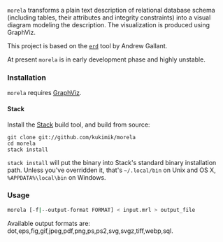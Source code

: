 `morela` transforms a plain text description of relational database schema
(including tables, their attributes and integrity constraints) into a visual
diagram modeling the description. The visualization is produced 
using GraphViz.

This project is based on the [`erd`](http://github.com/BurntSushi/erd) tool
by Andrew Gallant.

At present `morela` is in early development phase and highly unstable.

### Installation

`morela` requires [GraphViz](http://www.graphviz.org/download/).

#### Stack

Install the [Stack](http://docs.haskellstack.org/en/stable/README/) build tool,
and build from source:

    git clone git://github.com/kukimik/morela
    cd morela
    stack install

`stack install` will put the binary into Stack's standard binary
installation path.  Unless you've overridden it, that's `~/.local/bin`
on Unix and OS X, `%APPDATA%\local\bin` on Windows.

### Usage

```bash
morela [-f|--output-format FORMAT] < input.mrl > output_file
```

Available output formats are: dot,eps,fig,gif,jpeg,pdf,png,ps,ps2,svg,svgz,tiff,webp,sql.
